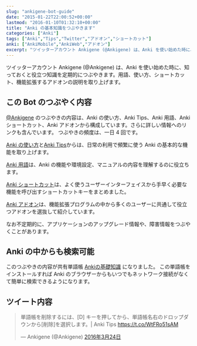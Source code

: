 ```yaml
---
slug: "ankigene-bot-guide"
date: "2015-01-22T22:00:52+00:00"
lastmod: "2016-01-10T01:32:10+00:00"
title: "Anki の基本知識をつぶやきます"
categories: ["Anki"]
tags: ["Anki","Tips","Twitter","アドオン","ショートカット"]
anki: ["AnkiMobile","AnkiWeb","アドオン"]
excerpt: "ツイッターアカウント Ankigene (@Ankigene) は、Anki を使い始めた時に、知っておくと役立つ知識を定期的につぶやきます。用語、使い方、ショートカット、機能拡張するアドオンの説明を取り上げます。"
---
```

<section id="preamble">
<p>ツイッターアカウント Ankigene (@Ankigene) は、Anki を使い始めた時に、知っておくと役立つ知識を定期的につぶやきます。用語、使い方、ショートカット、機能拡張するアドオンの説明を取り上げます。</p>
</section>
<section id="この_bot_のつぶやく内容">
  <div class="page-header">
    <h2>この Bot のつぶやく内容</h2>
  </div>
<p><a href="https://twitter.com/Ankigene">@Ankigene</a> のつぶやきの内容は、Anki の使い方、Anki Tips、Anki 用語、Anki ショートカット、Anki アドオンから構成しています。さらに詳しい情報へのリンクも含んでいます。
つぶやきの頻度は、一日 4 回です。</p>
<p><a href="/how-to-anki/">Anki の使い方</a>と<a href="/anki-tips/">Anki Tips</a>からは、日常の利用で頻繁に使う Anki の基本的な機能を取り上げます。</p>
<p><a href="/anki_glossary/">Anki 用語</a>は、Anki の機能や環境設定、マニュアルの内容を理解するのに役立ちます。</p>
<p><a href="/anki-shortcuts/">Anki ショートカット</a>は、よく使うユーザーインターフェイスから手早く必要な機能を呼び出すショートカットキーをまとめました。</p>
<p><a href="/anki-addons-guide/">Anki アドオン</a>は、機能拡張プログラムの中から多くのユーザーに共通して役立つアドオンを選抜して紹介しています。</p>
<p>なお不定期的に、アプリケーションのアップグレード情報や、障害情報をつぶやくことがあります。</p>
</section>
<section id="anki_の中からも検索可能">
  <div class="page-header">
    <h2>Anki の中からも検索可能</h2>
  </div>
<p>このつぶやきの内容が共有単語帳 <a href="https://ankiweb.net/shared/info/206033178">Ankiの基礎知識</a> になりました。
この単語帳をインストールすれば Anki のブラウザーからもいつでもネットワーク接続がなくて簡単に検索できるようになります。</p>
</section>
<section id="ツイート内容">
  <div class="page-header">
    <h2>ツイート内容</h2>
  </div>
<blockquote class="twitter-tweet" data-lang="ja"><p lang="ja" dir="ltr">単語帳を削除するには、[D] キーを押してから、単語帳名右のドロップダウンから[削除]を選択します。| Anki Tips <a href="https://t.co/WtFRo51sAM">https://t.co/WtFRo51sAM</a></p>&mdash; Ankigene (@Ankigene) <a href="https://twitter.com/Ankigene/status/712921013919617025">2016年3月24日</a></blockquote>
<script async src="//platform.twitter.com/widgets.js" charset="utf-8"></script>
</section>


